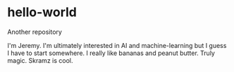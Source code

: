# hello-world
Another repository 

I'm Jeremy. I'm ultimately interested in AI and machine-learning but I guess I have to start somewhere.
I really like bananas and peanut butter. Truly magic. Skramz is cool. 
